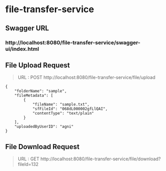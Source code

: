 # file-transfer-service

Swagger URL
---
### http://localhost:8080/file-transfer-service/swagger-ui/index.html

File Upload Request
---
>URL : POST http://localhost:8080/file-transfer-service/file/upload

```
{
    "folderName": "sample",
    "fileMetadata": [
        {
            "fileName": "sample.txt",
            "sfFileId": "068dL000002gfLlQAI",
            "contentType": "text/plain"
        }
    ],
    "uploadedByUserID": "agni"
}
```
File Download Request
---
>URL : GET http://localhost:8080/file-transfer-service/file/download?fileId=132

